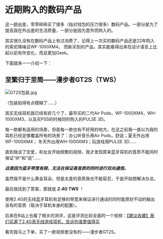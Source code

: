 # 近期购入的数码产品

这一趟出差，零零碎碎买了很多（指对钱包的压力很多）数码产品。一部分是为了提高我在外出差的生活质量，一部分是因为意外而购入的。

其实很久没有在数码产品上有过消费了，记得上一次买的数码产品还是22年购入的索尼降噪豆WF-1000XM4。
而新买到的产品，其实能看得出来在设计语言上比起以前有所变化，而且更加Geek。

下面就来一一介绍一下：

## 至繁归于至简——漫步者GT2S（TWS）

![GT2S包装.jpg](GT2S包装.jpg)

（包装拍得有点模糊了……）

其实无线耳机我已经有好几个了，最早买的二代Air Pods，WF-1000XM4，WH-1000XM3，以及买PS5的时候同时购入的PULSE 3D。

每一款都有适用的场景，但是每一款也有不好用的地方。在这之前我一直以为我的耳机已经足够覆盖所有的场景了：办公听音乐用Air Pods，舒适；夏天外出用WF-1000XM4；
冬天外出用WH-1000XM3；玩游戏用PULSE 3D……

直到我谈了恋爱，和女友开始频繁的视频，我才发现原来蓝牙耳机的音质不能同时保证“听”和“说”……

***这是因为蓝牙带宽有限，无法在保证高音质的同时进行双向通信。***

虽然我不是什么黄金耳朵，但是太差的音质我也不能容忍，于是开始想解决办法。

最后我找到了答案，那就是 ***2.4G TWS*** ！

使用2.4G的无线蓝牙耳机有足够的带宽来保证进行通话的同时能原封不动的输出该有的音质（取决于耳机本身的配置）。

后来在B站上也看了相关的测评，这是评测比较全面的一个视频：<a href="https://www.bilibili.com/video/BV1oK421C7LW/?share_source=copy_web&vd_source=16fa824e2fb359ab23a776a7499f59b8">【建议收藏】我们买遍了2.4G真无线游戏耳机，告诉你谁更值得买</a>

看完我马上下单，买了一款视频里没有的——漫步者GT2S。